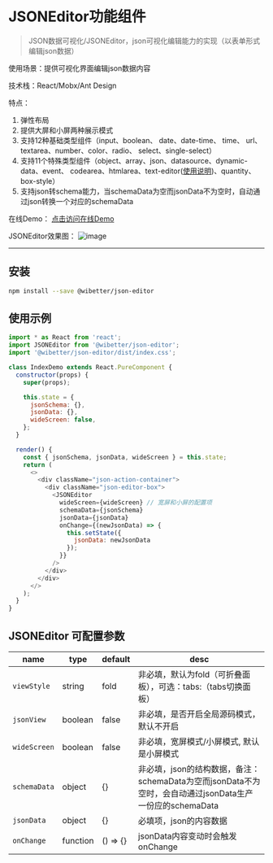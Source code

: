 # JSONEditor功能组件

> JSON数据可视化/JSONEditor，json可视化编辑能力的实现（以表单形式编辑json数据）

使用场景：提供可视化界面编辑json数据内容

技术栈：React/Mobx/Ant Design

特点：
1. 弹性布局
2. 提供大屏和小屏两种展示模式
3. 支持12种基础类型组件（input、boolean、 date、date-time、 time、 url、
 textarea、number、color、radio、 select、single-select）
4. 支持11个特殊类型组件（object、array、json、datasource、dynamic-data、event、
codearea、htmlarea、text-editor([使用说明](https://github.com/wibetter/json-editor/blob/master/docs/TextEditor.md))、quantity、box-style）
5. 支持json转schema能力，当schemaData为空而jsonData不为空时，自动通过json转换一个对应的schemaData

在线Demo：
[点击访问在线Demo](https://wibetter.github.io/json-editor/)

JSONEditor效果图：
![image](https://user-images.githubusercontent.com/11958920/104156633-7eedc680-5424-11eb-9972-2e8613bd5460.png)

***

## 安装

```bash
npm install --save @wibetter/json-editor
```


## 使用示例

```js
import * as React from 'react';
import JSONEditor from '@wibetter/json-editor';
import '@wibetter/json-editor/dist/index.css';

class IndexDemo extends React.PureComponent {
  constructor(props) {
    super(props);

    this.state = {
      jsonSchema: {},
      jsonData: {},
      wideScreen: false,
    };
  }

  render() {
    const { jsonSchema, jsonData, wideScreen } = this.state;
    return (
      <>
        <div className="json-action-container">
          <div className="json-editor-box">
            <JSONEditor
              wideScreen={wideScreen} // 宽屏和小屏的配置项
              schemaData={jsonSchema}
              jsonData={jsonData}
              onChange={(newJsonData) => {
                this.setState({
                  jsonData: newJsonData
                });
              }}
            />
          </div>
        </div>
      </>
    );
  }
}
```

## JSONEditor 可配置参数

| name         | type     | default | desc                            |
| ------------ | -------- | ------- | ------------------------------- |
| `viewStyle`  | string   | fold    | 非必填，默认为fold（可折叠面板），可选：tabs:（tabs切换面板）|
| `jsonView`   | boolean  | false   | 非必填，是否开启全局源码模式，默认不开启      |
| `wideScreen` | boolean  | false   | 非必填，宽屏模式/小屏模式, 默认是小屏模式     |
| `schemaData` | object   | {}      | 非必填，json的结构数据，备注：schemaData为空而jsonData不为空时，会自动通过jsonData生产一份应的schemaData                    |
| `jsonData`   | object   | {}      | 必填项，json的内容数据                    |
| `onChange`   | function | () => {}    | jsonData内容变动时会触发onChange   |
